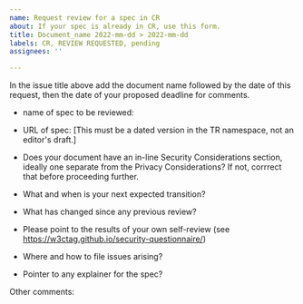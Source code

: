 ```yaml
---
name: Request review for a spec in CR
about: If your spec is already in CR, use this form.
title: Document_name 2022-mm-dd > 2022-mm-dd
labels: CR, REVIEW REQUESTED, pending
assignees: ''

---
```


In the issue title above add the document name followed by the date of this request, then the date of your proposed deadline for comments.

- name of spec to be reviewed:
- URL of spec: [This must be a dated version in the TR namespace, not an editor's draft.]


- Does your document have an in-line Security Considerations section, ideally one separate from the Privacy Considerations? If not, corrrect that before proceeding further.
- What and when is your next expected transition?
- What has changed since any previous review?
- Please point to the results of your own self-review (see https://w3ctag.github.io/security-questionnaire/)
- Where and how to file issues arising?
- Pointer to any explainer for the spec?

Other comments:
